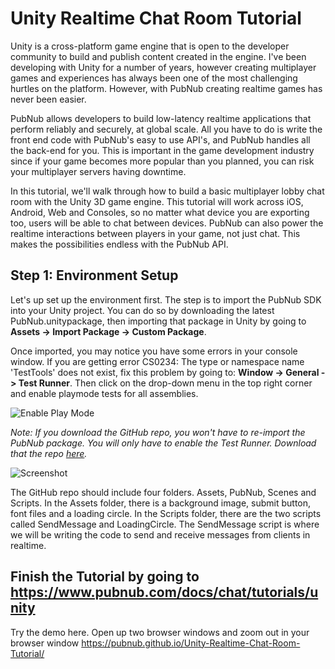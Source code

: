 # Unity Realtime Chat Room Tutorial

Unity is a cross-platform game engine that is open to the developer community to build and publish content created in the engine. I've been developing with Unity for a number of years, however creating multiplayer games and experiences has always been one of the most challenging hurtles on the platform. However, with PubNub creating realtime games has never been easier.

PubNub allows developers to build low-latency realtime applications that perform reliably and securely, at global scale. All you have to do is write the front end code with PubNub's easy to use API's, and PubNub handles all the back-end for you. This is important in the game development industry since if your game becomes more popular than you planned, you can risk your multiplayer servers having downtime.

In this tutorial, we'll walk through how to build a basic multiplayer lobby chat room with the Unity 3D game engine. This tutorial will work across iOS, Android, Web and Consoles, so no matter what device you are exporting too, users will be able to chat between devices. PubNub can also power the realtime interactions between players in your game, not just chat. This makes the possibilities endless with the PubNub API.

## Step 1: Environment Setup
Let's up set up the environment first. The step is to import the PubNub SDK into your Unity project. You can do so by downloading the latest PubNub.unitypackage, then importing that package in Unity by going to **Assets -> Import Package -> Custom Package**.

Once imported, you may notice you have some errors in your console window. If you are getting error CS0234: The type or namespace name 'TestTools' does not exist, fix this problem by going to: **Window -> General -> Test Runner**. Then click on the drop-down menu in the top right corner and enable playmode tests for all assemblies.

![Enable Play Mode](https://unity.chat/media/enableplaymode-small.png)

*Note: If you download the GitHub repo, you won't have to re-import the PubNub package. You will only have to enable the Test Runner. Download that the repo <a href="https://github.com/JordanSchuetz/Unity-Realtime-Chat-Room-Tutorial">here</a>.*

![Screenshot](https://unity.chat/media/screenshot1.png)

The GitHub repo should include four folders. Assets, PubNub, Scenes and Scripts. In the Assets folder, there is a background image, submit button, font files and a loading circle. In the Scripts folder, there are the two scripts called SendMessage and LoadingCircle. The SendMessage script is where we will be writing the code to send and receive messages from clients in realtime.

## Finish the Tutorial by going to https://www.pubnub.com/docs/chat/tutorials/unity

Try the demo here. Open up two browser windows and zoom out in your browser window
https://pubnub.github.io/Unity-Realtime-Chat-Room-Tutorial/
